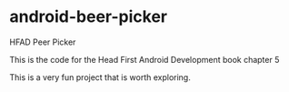 # android-beer-picker
HFAD Peer Picker

This is the code for the Head First Android Development book chapter 5

This is a very fun project that is worth exploring.
